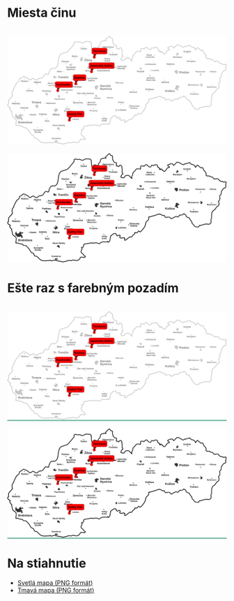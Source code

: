 
# Miesta činu

<br>
<div>
    <img src="src/svg/map.svg" alt="None">
</div>

<br>
<div>
    <img src="src/svg/map_dark.svg" alt="None">
</div>

# Ešte raz s farebným pozadím
<br>
<div style="background: #7fbda9">
    <img src="src/svg/map.svg" alt="None">
</div>

<br>
<div style="background: #7fbda9">
    <img src="src/svg/map_dark.svg" alt="None">
</div>

# Na stiahnutie

<ul>
<li><a href="https://vhrmo.github.io/klub-pepeho/src/svg/map.png" download>
  Svetlá mapa  (PNG formát)
</a>
<br>
<li><a href="https://vhrmo.github.io/klub-pepeho/src/svg/map_dark.png" download>
  Tmavá mapa (PNG formát)
</a>
</ul>
